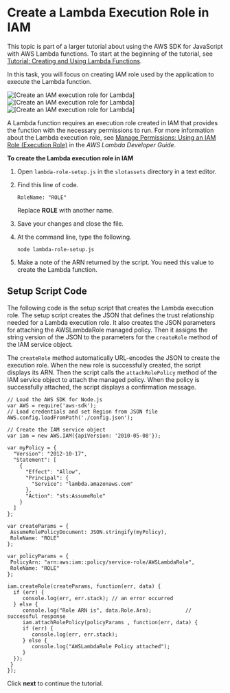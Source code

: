 # Create a Lambda Execution Role in IAM<a name="using-lambda-iam-role-setup"></a>

This topic is part of a larger tutorial about using the AWS SDK for JavaScript with AWS Lambda functions\. To start at the beginning of the tutorial, see [Tutorial: Creating and Using Lambda Functions](using-lambda-functions.md)\.

In this task, you will focus on creating IAM role used by the application to execute the Lambda function\.

![\[Create an IAM execution role for Lambda\]](http://docs.aws.amazon.com/sdk-for-javascript/v2/developer-guide/images/create-iam-role.png)![\[Create an IAM execution role for Lambda\]](http://docs.aws.amazon.com/sdk-for-javascript/v2/developer-guide/)![\[Create an IAM execution role for Lambda\]](http://docs.aws.amazon.com/sdk-for-javascript/v2/developer-guide/)

A Lambda function requires an execution role created in IAM that provides the function with the necessary permissions to run\. For more information about the Lambda execution role, see [Manage Permissions: Using an IAM Role \(Execution Role\)](https://docs.aws.amazon.com/lambda/latest/dg/intro-permission-model.html#lambda-intro-execution-role) in the *AWS Lambda Developer Guide*\. 

**To create the Lambda execution role in IAM**

1. Open `lambda-role-setup.js` in the `slotassets` directory in a text editor\.

1. Find this line of code\.

   `RoleName: "ROLE"`

   Replace **ROLE** with another name\. 

1. Save your changes and close the file\. 

1. At the command line, type the following\.

   `node lambda-role-setup.js`

1. Make a note of the ARN returned by the script\. You need this value to create the Lambda function\. 

## Setup Script Code<a name="using-lambda-s3-setup-script"></a>

The following code is the setup script that creates the Lambda execution role\. The setup script creates the JSON that defines the trust relationship needed for a Lambda execution role\. It also creates the JSON parameters for attaching the AWSLambdaRole managed policy\. Then it assigns the string version of the JSON to the parameters for the `createRole` method of the IAM service object\. 

The `createRole` method automatically URL\-encodes the JSON to create the execution role\. When the new role is successfully created, the script displays its ARN\. Then the script calls the `attachRolePolicy` method of the IAM service object to attach the managed policy\. When the policy is successfully attached, the script displays a confirmation message\. 

```
// Load the AWS SDK for Node.js
var AWS = require('aws-sdk');
// Load credentials and set Region from JSON file
AWS.config.loadFromPath('./config.json');

// Create the IAM service object
var iam = new AWS.IAM({apiVersion: '2010-05-08'});

var myPolicy = {
  "Version": "2012-10-17",
  "Statement": [
    {
      "Effect": "Allow",
      "Principal": {
        "Service": "lambda.amazonaws.com"
      },
      "Action": "sts:AssumeRole"
    }
  ]
};

var createParams = {
 AssumeRolePolicyDocument: JSON.stringify(myPolicy),
 RoleName: "ROLE"
};

var policyParams = {
 PolicyArn: "arn:aws:iam::policy/service-role/AWSLambdaRole",
 RoleName: "ROLE"
};

iam.createRole(createParams, function(err, data) {
  if (err) {
     console.log(err, err.stack); // an error occurred
  } else {
     console.log("Role ARN is", data.Role.Arn);           // successful response
     iam.attachRolePolicy(policyParams , function(err, data) {
     if (err) {
        console.log(err, err.stack);
     } else {
        console.log("AWSLambdaRole Policy attached");
     }
  });
 }
});
```

Click **next** to continue the tutorial\.